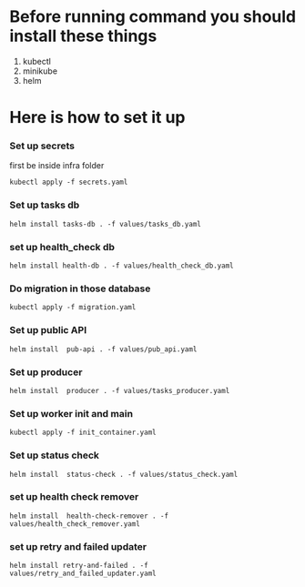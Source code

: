 # Before running command you should install these things
1. kubectl
2. minikube
3. helm

# Here is how to set it up

### Set up secrets

first be inside infra folder

```
kubectl apply -f secrets.yaml
```

### Set up tasks db

```
helm install tasks-db . -f values/tasks_db.yaml
```

### set up health_check db

```
helm install health-db . -f values/health_check_db.yaml
```

### Do migration in those database

```
kubectl apply -f migration.yaml
```

### Set up public API
 
```
helm install  pub-api . -f values/pub_api.yaml
```

### Set up producer 

```
helm install  producer . -f values/tasks_producer.yaml
```

### Set up worker init and main 

```
kubectl apply -f init_container.yaml
```

### Set up status check 

```
helm install  status-check . -f values/status_check.yaml
```

### set up health check remover
```
helm install  health-check-remover . -f values/health_check_remover.yaml
```

### set up retry and failed updater
```
helm install retry-and-failed . -f values/retry_and_failed_updater.yaml
```


